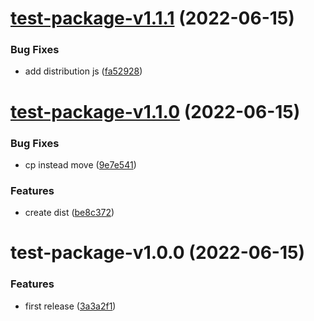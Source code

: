 # [test-package-v1.1.1](https://github.com/dezkareid/monorepo-post-resources/compare/test-package-v1.1.0...test-package-v1.1.1) (2022-06-15)


### Bug Fixes

* add distribution js ([fa52928](https://github.com/dezkareid/monorepo-post-resources/commit/fa52928ca0f58a99075ee34a8d84716877f3f9a5))

# [test-package-v1.1.0](https://github.com/dezkareid/monorepo-post-resources/compare/test-package-v1.0.0...test-package-v1.1.0) (2022-06-15)


### Bug Fixes

* cp instead move ([9e7e541](https://github.com/dezkareid/monorepo-post-resources/commit/9e7e5419c67037fe24e295c422f9c1991fd1ab7a))


### Features

* create dist ([be8c372](https://github.com/dezkareid/monorepo-post-resources/commit/be8c3720056392232763c811c452683ddcdbbf64))

# test-package-v1.0.0 (2022-06-15)


### Features

* first release ([3a3a2f1](https://github.com/dezkareid/monorepo-post-resources/commit/3a3a2f115e9eacd2539c8d76f2a029203625d297))
